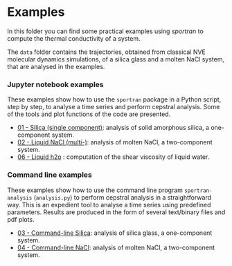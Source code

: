 # Examples

In this folder you can find some practical examples using *sportran* to compute the thermal conductivity of a system.

The `data` folder contains the trajectories, obtained from classical NVE molecular dynamics simulations, of a silica glass and a molten NaCl system, that are analysed in the examples.


### Jupyter notebook examples

These examples show how to use the `sportran` package in a Python script, step by step, to analyse a time series and perform cepstral analysis. Some of the tools and plot functions of the code are presented.

* [01 - Silica (single component)](01_example_cepstrum_singlecomp_silica.ipynb): analysis of solid amorphous silica, a one-component system.
* [02 - Liquid NaCl (multi-)](02_example_cepstrum_doublecomp_NaCl.ipynb): analysis of molten NaCl, a two-component system.
* [06 - Liquid h2o](06_example_cesptrum_viscosity_water.ipynb) : computation of the shear viscosity of liquid water.

### Command line examples

These examples show how to use the command line program `sportran-analysis` (`analysis.py`) to perform cepstral analysis in a straightforward way. This is an expedient tool to analyse a time series using predefined parameters. Results are produced in the form of several text/binary files and pdf plots.

* [03 - Command-line Silica](03_cmdline_example_silica/): analysis of silica glass, a one-component system.
* [04 - Command-line NaCl](04_cmdline_example_NaCl/): analysis of molten NaCl, a two-component system.
